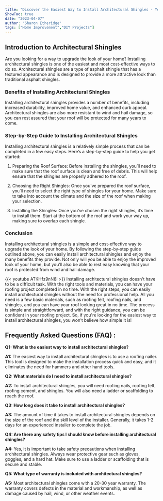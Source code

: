 ```yaml
---
title: "Discover the Easiest Way to Install Architectural Shingles - You Won't Believe How Simple It Is!"
ShowToc: true 
date: "2023-04-07"
author: "Sharon Etheridge" 
tags: ["Home Improvement","DIY Projects"]
---
```

## Introduction to Architectural Shingles

Are you looking for a way to upgrade the look of your home? Installing architectural shingles is one of the easiest and most cost-effective ways to do so. Architectural shingles are a type of asphalt shingle that has a textured appearance and is designed to provide a more attractive look than traditional asphalt shingles.

### Benefits of Installing Architectural Shingles

Installing architectural shingles provides a number of benefits, including increased durability, improved home value, and enhanced curb appeal. Architectural shingles are also more resistant to wind and hail damage, so you can rest assured that your roof will be protected for many years to come.

### Step-by-Step Guide to Installing Architectural Shingles

Installing architectural shingles is a relatively simple process that can be completed in a few easy steps. Here’s a step-by-step guide to help you get started: 

1. Preparing the Roof Surface: Before installing the shingles, you’ll need to make sure that the roof surface is clean and free of debris. This will help ensure that the shingles are properly adhered to the roof. 

2. Choosing the Right Shingles: Once you’ve prepared the roof surface, you’ll need to select the right type of shingles for your home. Make sure to take into account the climate and the size of the roof when making your selection.

3. Installing the Shingles: Once you’ve chosen the right shingles, it’s time to install them. Start at the bottom of the roof and work your way up, making sure to overlap each shingle.

### Conclusion

Installing architectural shingles is a simple and cost-effective way to upgrade the look of your home. By following the step-by-step guide outlined above, you can easily install architectural shingles and enjoy the many benefits they provide. Not only will you be able to enjoy the improved look of your home, but you’ll also be able to rest easy knowing that your roof is protected from wind and hail damage.

{{< youtube ATKHfz9nN8I >}} 
Installing architectural shingles doesn't have to be a difficult task. With the right tools and materials, you can have your roofing project completed in no time. With the right steps, you can easily install architectural shingles without the need for professional help. All you need is a few basic materials, such as roofing felt, roofing nails, and shingles, and you can have your roof looking great in no time. The process is simple and straightforward, and with the right guidance, you can be confident in your roofing project. So, if you're looking for the easiest way to install architectural shingles, you won't believe how simple it is!

## Frequently Asked Questions (FAQ) :
**Q1: What is the easiest way to install architectural shingles?**

**A1:** The easiest way to install architectural shingles is to use a roofing nailer. This tool is designed to make the installation process quick and easy, and it eliminates the need for hammers and other hand tools.

**Q2: What materials do I need to install architectural shingles?**

**A2:** To install architectural shingles, you will need roofing nails, roofing felt, roofing cement, and shingles. You will also need a ladder or scaffolding to reach the roof.

**Q3: How long does it take to install architectural shingles?**

**A3:** The amount of time it takes to install architectural shingles depends on the size of the roof and the skill level of the installer. Generally, it takes 1-2 days for an experienced installer to complete the job.

**Q4: Are there any safety tips I should know before installing architectural shingles?**

**A4:** Yes, it is important to take safety precautions when installing architectural shingles. Always wear protective gear such as gloves, goggles, and a hard hat. Make sure to use a ladder or scaffolding that is secure and stable.

**Q5: What type of warranty is included with architectural shingles?**

**A5:** Most architectural shingles come with a 20-30 year warranty. The warranty covers defects in the material and workmanship, as well as damage caused by hail, wind, or other weather events.





